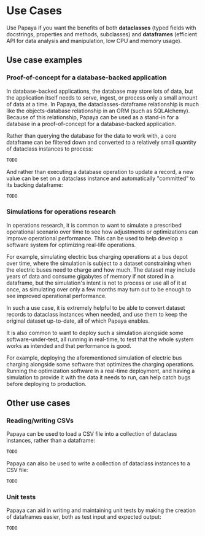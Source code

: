 # Use Cases

Use Papaya if you want the benefits of both **dataclasses** (typed fields with docstrings, properties and methods, subclasses) and **dataframes** (efficient API for data analysis and manipulation, low CPU and memory usage).

## Use case examples

### Proof-of-concept for a database-backed application

In database-backed applications, the database may store lots of data, but the application itself needs to serve, ingest, or process only a small amount of data at a time. In Papaya, the dataclasses-dataframe relationship is much like the objects-database relationship in an ORM (such as SQLAlchemy). Because of this relationship, Papaya can be used as a stand-in for a database in a proof-of-concept for a database-backed application.

Rather than querying the database for the data to work with, a core dataframe can be filtered down and converted to a relatively small quantity of dataclass instances to process:

```python
TODO
```

And rather than executing a database operation to update a record, a new value can be set on a dataclass instance and automatically "committed" to its backing dataframe:

```python
TODO
```

### Simulations for operations research

In operations research, it is common to want to simulate a prescribed operational scenario over time to see how adjustments or optimizations can improve operational performance. This can be used to help develop a software system for optimizing real-life operations.

For example, simulating electric bus charging operations at a bus depot over time, where the simulation is subject to a dataset constraining when the electric buses need to charge and how much. The dataset may include years of data and consume gigabytes of memory if not stored in a dataframe, but the simulation's intent is not to process or use all of it at once, as simulating over only a few months may turn out to be enough to see improved operational performance.

In such a use case, it is extremely helpful to be able to convert dataset records to dataclass instances when needed, and use them to keep the original dataset up-to-date, all of which Papaya enables.

It is also common to want to deploy such a simulation alongside some software-under-test, all running in real-time, to test that the whole system works as intended and that performance is good.

For example, deploying the aforementioned simulation of electric bus charging alongside some software that optimizes the charging operations. Running the optimization software in a real-time deployment, and having a simulation to provide it with the data it needs to run, can help catch bugs before deploying to production.

## Other use cases

### Reading/writing CSVs

Papaya can be used to load a CSV file into a collection of dataclass instances, rather than a dataframe:

```python
TODO
```

Papaya can also be used to write a collection of dataclass instances to a CSV file:

```python
TODO
```

### Unit tests

Papaya can aid in writing and maintaining unit tests by making the creation of dataframes easier, both as test input and expected output:

```python
TODO
```
